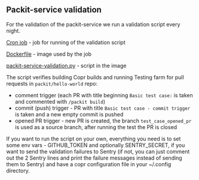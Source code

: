 ## Packit-service validation

For the validation of the packit-service we run a validation script every night.

[Cron job](./openshift/job-run-validation.yaml) - job for running of the validation script

[Dockerfile](./Dockerfile) - image used by the job

[packit-service-validation.py](./packit-service-validation.py) - script in the image

The script verifies building Copr builds and running Testing farm for pull requests in `packit/hello-world` repo:

- comment trigger (each PR with title beginning `Basic test case:` is taken
  and commented with `/packit build`)
- commit (push) trigger - PR with title `Basic test case - commit trigger` is taken and a new empty commit is pushed
- opened PR trigger - new PR is created, the branch `test_case_opened_pr` is used as a source branch,
  after running the test the PR is closed

If you want to run the script on your own, everything you need is to set some env vars - GITHUB_TOKEN
and optionally SENTRY_SECRET, if you want to send the validation failures to Sentry
(if not, you can just comment out the 2 Sentry lines and print the failure messages instead of
sending them to Sentry) and have a copr configuration file in your ~/.config directory.
